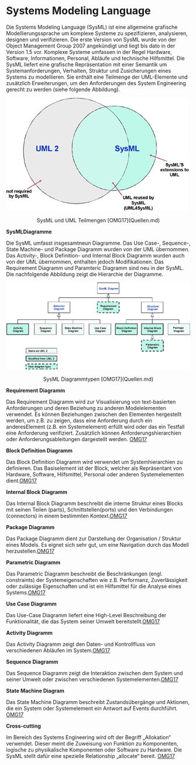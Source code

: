 # Systems Modeling Language

Die Systems Modeling Language (SysML) ist eine allgemeine grafische Modellierungssprache um komplexe Systeme zu spezifizieren, analysieren, designen und verifizieren. Die erste Version von SysML wurde von der Object Management Group 2007 angekündigt und liegt bis dato in der Version 1.5 vor. Komplexe Systeme umfassen in der Regel Hardware, Software, Informationen, Personal, Abläufe und technische Hilfsmittel. Die SysML liefert eine grafische Repräsentation mit einer Semantik um Systemanforderungen, Verhalten, Struktur und Zusicherungen eines Systems zu modellieren. Sie enthält eine Teilmenge der UML-Elemente und zusätzlich Erweiterungen, um den Anforderungen des System Engineering gerecht zu werden (siehe folgende Abbildung).

![](/assets/schnittmenge_uml_sysml.jpg)

<center>SysML und UML Teilmengen [OMG17](Quellen.md)</center>

**SysMLDiagramme**

Die SysML umfasst insgesamtneun Diagramme. Das Use Case-, Sequence-, State Machine- und Package Diagramm wurden von der UML übernommen. Das Activity-, Block Definition- und Internal Block Diagramm wurden auch von der UML übernommen, enthalten jedoch Modifikationen. Das Requirement Diagramm und Paramteric Diagramm sind neu in der SysML. Die nachfolgende Abbildung zeigt die Hierarchie der Diagramme.

![](/assets/sysml_diagramme.jpg)

<center>SysML Diagrammtypen [OMG17](Quellen.md)</center>

**Requirement Diagramm**

Das Requirement Diagramm wird zur Visualisierung von text-basierten Anforderungen und deren Beziehung zu anderen Modelelementen verwendet. Es können Beziehungen zwischen den Elementen hergestellt werden, um z.B. zu zeigen, dass eine Anforderung durch ein anderesElement (z.B. ein Systemelement) erfüllt wird oder das ein Testfall eine Anforderung verifiziert. Zusätzlich können Anforderungshierarchien oder Anforderungsableitungen dargestellt werden. [OMG17](Quellen.md)

**Block Definition Diagramm**

Das Block Definition Diagramm wird verwendet um Systemhierarchien zu definieren. Das Basiselement ist der Block, welcher als Repräsentant von Hardware, Software, Hilfsmittel, Personal oder anderen Systemelementen dient.[OMG17](Quellen.md)

**Internal Block Diagramm**

Das Internal Block Diagramm beschreibt die interne Struktur eines Blocks mit seinen Teilen (parts), Schnittstellen(ports) und den Verbindungen (connectors) in einem bestimmten Kontext.[OMG17](Quellen.md)

**Package Diagramm**

Das Package Diagramm dient zur Darstellung der Organisation / Struktur eines Models. Es eignet sich sehr gut, um eine Navigation durch das Modell herzustellen.[OMG17](Quellen.md)

**Parametric Diagramm**

Das Parametric Diagramm beschreibt die Beschränkungen (engl. constraints) der Systemeigenschaften wie z.B. Performanz, Zuverlässigkeit oder zulässige Eigenschaften und ist ein Hilfsmittel für die Analyse eines Systems.[OMG17](Quellen.md)

**Use Case Diagramm**

Das Use-Case Diagramm liefert eine High-Level Beschreibung der Funktionalität, die das System seiner Umwelt bereitstellt.[OMG17](Quellen.md)

**Activity Diagramm**

Das Activity Diagramm zeigt den Daten- und Kontrollfluss von verschiedenen Abläufen im System.[OMG17](Quellen.md)

**Sequence Diagramm**

Das Sequence Diagramm zeigt die Interaktion zwischen dem System und seiner Umwelt oder zwischen verschiedenen Systemelementen.[OMG17](Quellen.md)

**State Machine Diagram**

Das State Machine Diagramm beschreibt Zustandsübergänge und Aktionen, die ein System oder Systemelement ein Antwort auf Events durchführt. [OMG17](Quellen.md)

**Cross-cutting**

Im Bereich des Systems Engineering wird oft der Begriff „Allokation“ verwendet. Dieser meint die Zuweisung von Funktion zu Komponenten, logische zu physikalische Komponenten oder Software zu Hardware. Die SysML stellt dafür eine spezielle Relationship „allocate“ bereit. [OMG17](Quellen.md)